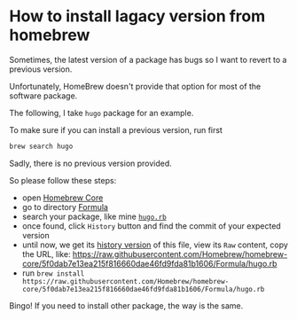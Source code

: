 # How to install lagacy version from homebrew

Sometimes, the latest version of a package has bugs so I want to revert to a previous version. 

Unfortunately, HomeBrew doesn't provide that option for most of the software package.

The following, I take `hugo` package for an example.

To make sure if you can install a previous version, run first

```bash
brew search hugo
```

Sadly, there is no previous version provided.

So please follow these steps:

- open [Homebrew Core](https://github.com/Homebrew/homebrew-core)
- go to directory [Formula](https://github.com/Homebrew/homebrew-core/tree/master/Formula)
- search your package, like mine [`hugo.rb`](https://github.com/Homebrew/homebrew-core/blob/master/Formula/hugo.rb)
- once found, click `History` button and find the commit of your expected version
- until now, we get its [history version](https://github.com/Homebrew/homebrew-core/blob/5f0dab7e13ea215f816660dae46fd9fda81b1606/Formula/hugo.rb) of this file, view its `Raw` content, copy the URL, like:
https://raw.githubusercontent.com/Homebrew/homebrew-core/5f0dab7e13ea215f816660dae46fd9fda81b1606/Formula/hugo.rb
- run `brew install https://raw.githubusercontent.com/Homebrew/homebrew-core/5f0dab7e13ea215f816660dae46fd9fda81b1606/Formula/hugo.rb`

Bingo! If you need to install other package, the way is the same.
